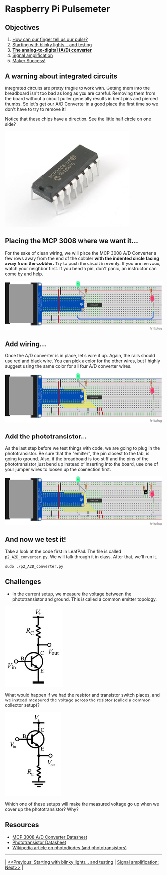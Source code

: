 Raspberry Pi Pulsemeter
=======================

## Objectives
1. [How can our finger tell us our pulse?](../intro/index.md)
2. [Starting with blinky lights... and testing](01_LEDs.md)
3. **[The analog-to-digital (A/D) converter](02_A2D_converter.md)**
4. [Signal amplification](03_OpAmps.md)
5. [Maker Success!](04_Data.md)

## A warning about integrated circuits

Integrated circuits are pretty fragile to work with.  Getting them into the breadboard isn't too bad as long as you are careful.  Removing them from the board without a circuit puller generally results in bent pins and pierced thumbs. So let's get our A/D Converter in a good place the first time so we don't have to try to remove it!

Notice that these chips have a direction.  See the little half circle on one side?

![A/D Converter](images/mcp3008.jpg)

## Placing the MCP 3008 where we want it...
For the sake of clean wiring, we will place the MCP 3008 A/D Converter a few rows away from the end of the cobbler **with the indented circle facing away from the cobbler.** Try to push the circuit in evenly.  If you are nervous, watch your neighbor first.  If you bend a pin, don't panic, an instructor can come by and help.

![Step 2](images/step2a_bb.png)




## Add wiring...

Once the A/D converter is in place, let's wire it up.  Again, the rails should use red and black wire.  You can pick a color for the other wires, but I highly suggest using the same color for all four A/D converter wires.  

![Step 1](images/step2b_bb.png)

## Add the phototransistor...

As the last step before we test things with code, we are going to plug in the phototransistor.  Be sure that the "emitter", the pin closest to the tab, is going to ground.  Also, if the breadboard is too stiff and the pins of the phototransistor just bend up instead of inserting into the board, use one of your jumper wires to loosen up the connection first.

![Step 1](images/step2c_bb.png)

## And now we test it!

Take a look at the code first in LeafPad.  The file is called ```p2_A2D_converter.py```.  We will talk through it in class.  After that, we'll run it.

```
sudo ./p2_A2D_converter.py
```

## Challenges
* In the current setup, we measure the voltage between the phototransistor and ground.  This is called a common emitter topology.  

![common emitter](images/NPN_common_emitter.jpg)

What would happen if we had the resistor and transistor switch places, and we instead measured the voltage across the resistor (called a common collector setup)?

![common emitter](images/NPN_emitter_follower.jpg)

Which one of these setups will make the measured voltage go up when we cover up the phototransistor?  Why?


## Resources
* [MCP 3008 A/D Converter Datasheet](https://www.adafruit.com/datasheets/MCP3008.pdf)
* [Phototransistor Datasheet](http://www.alliedelec.com/images/products/datasheets/bm/OPTEK/70048591.pdf)
* [Wikipedia article on photodiodes (and phototransistors)](https://en.wikipedia.org/wiki/Photodiode)

----
| [<<Previous: Starting with blinky lights... and testing](01_LEDs.md) | [Signal amplification: Next>>](03_OpAmps.md) |

